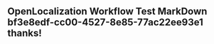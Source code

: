 <properties
ms.topic="hero-topic"
ms.test1="hero-topic"
ms.test2="test"/>

## OpenLocalization Workflow Test MarkDown bf3e8edf-cc00-4527-8e85-77ac22ee93e1 thanks!
